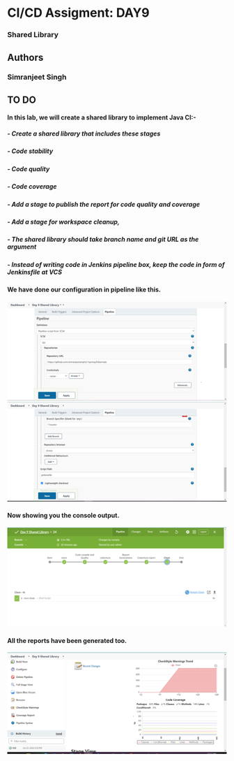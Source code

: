 # CI/CD Assigment: DAY9

### Shared Library
## Authors

### Simranjeet Singh
## TO DO

#### In this lab, we will create a shared library to implement Java CI:-
##### - Create a shared library that includes these stages
#####    - Code stability
#####    - Code quality
#####    - Code coverage
##### - Add a stage to publish the report for code quality and coverage
##### - Add a stage for workspace cleanup,
##### - The shared library should take branch name and git URL as the argument
##### - Instead of writing code in Jenkins pipeline box, keep the code in form of Jenkinsfile at VCS

#### We have done our configuration in pipeline like this.

![](Capture1.png)
![](Capture2.png)

#### Now showing you the console output.

![](Capture3.png)

#### All the reports have been generated too.

![](Capture4.png)